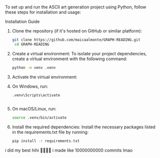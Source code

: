 To set up and run the ASCII art generation project using Python, follow these steps for installation and usage:

Installation Guide
1. Clone the repository (if it's hosted on GitHub or similar platform):
   ```bash
   git clone https://github.com/maicaalmonte/GRAPH-READING.git
    cd GRAPH-READING

2. Create a virtual environment:
To isolate your project dependencies, create a virtual environment with the following command:

	``` bash
   python -m venv .venv

 3. Activate the virtual environment:
 4. On Windows, run:

	``` bash
 	.venv\Scripts\activate
 
 5. On macOS/Linux, run:
 	
  	``` bash
	source .venv/bin/activate

5. Install the required dependencies:
Install the necessary packages listed in the requirements.txt file by running:

	``` bash
	pip install -r requirements.txt


i did my best hihi 🤣🤣🤣🤣 i made like 10000000000 commits lmao


